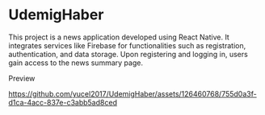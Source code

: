 # UdemigHaber

This project is a news application developed using React Native. 
It integrates services like Firebase for functionalities such as registration,
 authentication, and data storage. Upon registering and logging in,
 users gain access to the news summary page.

Preview


https://github.com/yucel2017/UdemigHaber/assets/126460768/755d0a3f-d1ca-4acc-837e-c3abb5ad8ced

